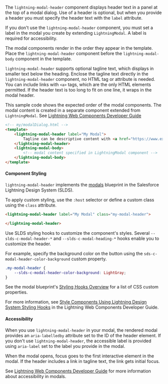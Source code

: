 The `lightning-modal-header` component displays header text in a panel at the top of a modal dialog.
Use of a header is optional, but when you provide a header you must specify the header text with the `label` attribute.

If you don't use the `lightning-modal-header` component, you must set a label
in the modal you create by extending `LightningModal`. A label is required for accessibility.

The modal components render in the order they appear in the template. Place the `lightning-modal-header`
component before the `lightning-modal-body` component in the template.

`lightning-modal-header` supports optional tagline text, which displays in smaller text below the heading. Enclose the
tagline text directly in the `lightning-modal-header` component, no HTML tag or attribute is needed. You can include links with `<a>`
tags, which are the only HTML elements permitted. If the header text is too long to fit on one line, it wraps in the modal header.

This sample code shows the expected order of the modal components. The modal content is
created in a separate component extended from `LightningModal`. See
[Lightning Web Components Developer Guide](https://developer.salesforce.com/docs/platform/lwc/guide/)

```html
<!-- my/modalDialog.html -->
<template>
    <lightning-modal-header label="My Modal">
        Tagline can be descriptive content with <a href="https://www.example.com">links</a> and can wrap to multiple lines.
    </lightning-modal-header>
    <lightning-modal-body>
        <!-- modal content specified in LightningModal component -->
    </lightning-modal-body>
</template>
```
#### Component Styling

`lightning-modal-header` implements the [modals](https://www.lightningdesignsystem.com/components/modals/) blueprint in the Salesforce Lightning Design System (SLDS).

To apply custom styling, use the `:host` selector or define a custom class using the `class` attribute.

```html
<lightning-modal-header label="My Modal" class="my-modal-header">

</lightning-modal-header>
```

Use SLDS styling hooks to customize the component's styles. Several `--slds-c-modal-header-*` and `--slds-c-modal-heading-*` hooks
enable you to customize the header.

For example, specify the background color on the button using the `sds-c-modal-header-color-background` custom property.

```css
.my-modal-header {
    --slds-c-modal-header-color-background: LightGray;
}
```

See the modal blueprint's [Styling Hooks Overview](https://www.lightningdesignsystem.com/components/modals/#Styling-Hooks-Overview) for a list of CSS custom properties.

For more information, see [Style Components Using Lightning Design System Styling Hooks](https://developer.salesforce.com/docs/platform/lwc/guide/create-components-css-custom-properties) in the Lightning Web Components Developer Guide.

#### Accessibility

When you use `lightning-modal-header` in your modal, the rendered modal provides an `aria-labelledby` attribute set to the ID of the header element.
If you don't use `lightning-modal-header`, the accessible label is provided using `aria-label` set to the label you provide in the modal.

When the modal opens, focus goes to the first interactive element in the modal. If the header includes a link in tagline text, the link
gets initial focus.

See [Lightning Web Components Developer Guide](https://developer.salesforce.com/docs/platform/lwc/guide/) for more information about accessibility in modals.

